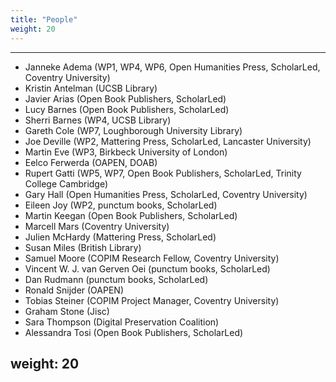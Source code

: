 ```yaml
---
title: "People"
weight: 20
---
```

---
* Janneke Adema (WP1, WP4, WP6, Open Humanities Press, ScholarLed, Coventry University)
* Kristin Antelman (UCSB Library)
* Javier Arias (Open Book Publishers, ScholarLed)
* Lucy Barnes (Open Book Publishers, ScholarLed)
* Sherri Barnes (WP4, UCSB Library)
* Gareth Cole (WP7, Loughborough University Library)
* Joe Deville (WP2, Mattering Press, ScholarLed, Lancaster University) 
* Martin Eve (WP3, Birkbeck University of London)
* Eelco Ferwerda (OAPEN, DOAB)
* Rupert Gatti (WP5, WP7, Open Book Publishers, ScholarLed, Trinity College Cambridge)
* Gary Hall (Open Humanities Press, ScholarLed, Coventry University)
* Eileen Joy (WP2, punctum books, ScholarLed) 
* Martin Keegan (Open Book Publishers, ScholarLed)
* Marcell Mars (Coventry University)
* Julien McHardy (Mattering Press, ScholarLed)
* Susan Miles (British Library)
* Samuel Moore (COPIM Research Fellow, Coventry University)
* Vincent W. J. van Gerven Oei (punctum books, ScholarLed) 
* Dan Rudmann (punctum books, ScholarLed)
* Ronald Snijder (OAPEN)
* Tobias Steiner (COPIM Project Manager, Coventry University)
* Graham Stone (Jisc)
* Sara Thompson (Digital Preservation Coalition)
* Alessandra Tosi (Open Book Publishers, ScholarLed)


weight: 20
---